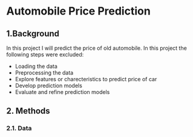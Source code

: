 # Automobile Price Prediction #

## 1.Background ##

In this project I will predict the price of old automobile. In this project the following steps were excluded:

* Loading the data
* Preprocessing the data
* Explore features or charecteristics to predict price of car
* Develop prediction models
* Evaluate and refine prediction models

## 2. Methods

### 2.1. Data

